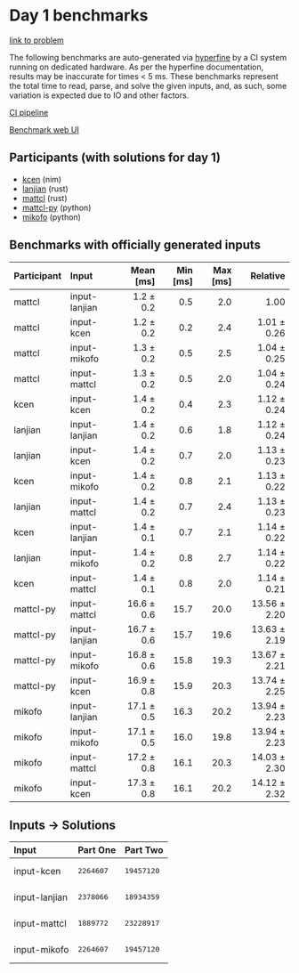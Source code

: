 # Day 1 benchmarks

[link to problem](https://adventofcode.com/2024/day/1)

The following benchmarks are auto-generated via
[hyperfine](https://github.com/sharkdp/hyperfine) by a CI system running on
dedicated hardware. As per the hyperfine documentation, results may be
inaccurate for times < 5 ms. These benchmarks represent the total time to read,
parse, and solve the given inputs, and, as such, some variation is expected due
to IO and other factors.

[CI pipeline](http://ci.papercode.net:8080/teams/main/pipelines/aoc2024)

[Benchmark web UI](https://aoc.ancalagon.black)


## Participants (with solutions for day 1)

- [kcen](https://github.com/kcen/aoc2024) (nim)
- [lanjian](https://github.com/lanjian/aoc-2024) (rust)
- [mattcl](https://github.com/mattcl/aoc2024) (rust)
- [mattcl-py](https://github.com/mattcl/aoc2024-py) (python)
- [mikofo](https://github.com/mikofo/aoc2024) (python)


## Benchmarks with officially generated inputs

| Participant | Input | Mean [ms] | Min [ms] | Max [ms] | Relative |
|:---|:---|---:|---:|---:|---:|
| mattcl | input-lanjian | 1.2 ± 0.2 | 0.5 | 2.0 | 1.00 |
| mattcl | input-kcen | 1.2 ± 0.2 | 0.2 | 2.4 | 1.01 ± 0.26 |
| mattcl | input-mikofo | 1.3 ± 0.2 | 0.5 | 2.5 | 1.04 ± 0.25 |
| mattcl | input-mattcl | 1.3 ± 0.2 | 0.5 | 2.0 | 1.04 ± 0.24 |
| kcen | input-kcen | 1.4 ± 0.2 | 0.4 | 2.3 | 1.12 ± 0.24 |
| lanjian | input-lanjian | 1.4 ± 0.2 | 0.6 | 1.8 | 1.12 ± 0.24 |
| lanjian | input-kcen | 1.4 ± 0.2 | 0.7 | 2.0 | 1.13 ± 0.23 |
| kcen | input-mikofo | 1.4 ± 0.2 | 0.8 | 2.1 | 1.13 ± 0.22 |
| lanjian | input-mattcl | 1.4 ± 0.2 | 0.7 | 2.4 | 1.13 ± 0.23 |
| kcen | input-lanjian | 1.4 ± 0.1 | 0.7 | 2.1 | 1.14 ± 0.22 |
| lanjian | input-mikofo | 1.4 ± 0.2 | 0.8 | 2.7 | 1.14 ± 0.22 |
| kcen | input-mattcl | 1.4 ± 0.1 | 0.8 | 2.0 | 1.14 ± 0.21 |
| mattcl-py | input-mattcl | 16.6 ± 0.6 | 15.7 | 20.0 | 13.56 ± 2.20 |
| mattcl-py | input-lanjian | 16.7 ± 0.6 | 15.7 | 19.6 | 13.63 ± 2.19 |
| mattcl-py | input-mikofo | 16.8 ± 0.6 | 15.8 | 19.3 | 13.67 ± 2.21 |
| mattcl-py | input-kcen | 16.9 ± 0.8 | 15.9 | 20.3 | 13.74 ± 2.25 |
| mikofo | input-lanjian | 17.1 ± 0.5 | 16.3 | 20.2 | 13.94 ± 2.23 |
| mikofo | input-mikofo | 17.1 ± 0.5 | 16.0 | 19.8 | 13.94 ± 2.23 |
| mikofo | input-mattcl | 17.2 ± 0.8 | 16.1 | 20.3 | 14.03 ± 2.30 |
| mikofo | input-kcen | 17.3 ± 0.8 | 16.1 | 20.2 | 14.12 ± 2.32 |


## Inputs -> Solutions

| Input | Part One | Part Two |
|:---|:---|:---|
|input-kcen|<pre>2264607</pre>|<pre>19457120</pre>|
|input-lanjian|<pre>2378066</pre>|<pre>18934359</pre>|
|input-mattcl|<pre>1889772</pre>|<pre>23228917</pre>|
|input-mikofo|<pre>2264607</pre>|<pre>19457120</pre>|